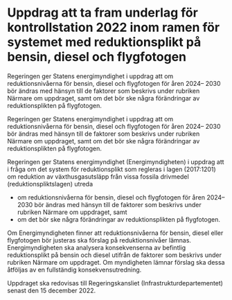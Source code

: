 # Uppdrag att ta fram underlag för kontrollstation 2022 inom ramen för systemet med reduktionsplikt på bensin, diesel och flygfotogen

Regeringen ger Statens energimyndighet i uppdrag att om reduktionsnivåerna för bensin, diesel och flygfotogen för åren 2024– 2030 bör ändras med hänsyn till de faktorer som beskrivs under rubriken Närmare om uppdraget, samt om det bör ske några förändringar av reduktionsplikten på flygfotogen.

Regeringen ger Statens energimyndighet i uppdrag att om reduktionsnivåerna för bensin, diesel och flygfotogen för åren 2024– 2030 bör ändras med hänsyn till de faktorer som beskrivs under rubriken Närmare om uppdraget, samt om det bör ske några förändringar av reduktionsplikten på flygfotogen.

Regeringen ger Statens energimyndighet (Energimyndigheten) i uppdrag att i fråga om det system för reduktionsplikt som regleras i lagen (2017:1201) om reduktion av växthusgasutsläpp från vissa fossila drivmedel (reduktionspliktslagen) utreda

* om reduktionsnivåerna för bensin, diesel och flygfotogen för åren 2024– 2030 bör ändras med hänsyn till de faktorer som beskrivs under rubriken Närmare om uppdraget, samt
* om det bör ske några förändringar av reduktionsplikten på flygfotogen.

Om Energimyndigheten finner att reduktionsnivåerna för bensin, diesel eller flygfotogen bör justeras ska förslag på reduktionsnivåer lämnas.
Energimyndigheten ska analysera konsekvenserna av befintlig reduktionsplikt på bensin och diesel utifrån de faktorer som beskrivs under rubriken Närmare om uppdraget. Om myndigheten lämnar förslag ska dessa åtföljas av en fullständig konsekvensutredning.

Uppdraget ska redovisas till Regeringskansliet (Infrastrukturdepartementet) senast den 15 december 2022.
